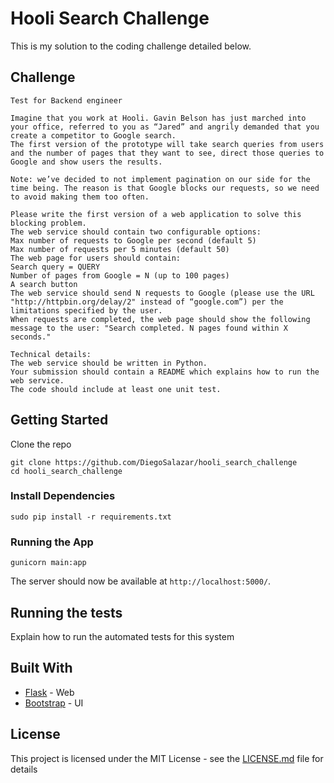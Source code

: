 # Hooli Search Challenge

This is my solution to the coding challenge detailed below.

## Challenge

```
Test for Backend engineer

Imagine that you work at Hooli. Gavin Belson has just marched into your office, referred to you as “Jared” and angrily demanded that you create a competitor to Google search. 
The first version of the prototype will take search queries from users and the number of pages that they want to see, direct those queries to Google and show users the results.

Note: we’ve decided to not implement pagination on our side for the time being. The reason is that Google blocks our requests, so we need to avoid making them too often. 

Please write the first version of a web application to solve this blocking problem.
The web service should contain two configurable options: 
Max number of requests to Google per second (default 5)
Max number of requests per 5 minutes (default 50)
The web page for users should contain:
Search query = QUERY
Number of pages from Google = N (up to 100 pages)
A search button
The web service should send N requests to Google (please use the URL "http://httpbin.org/delay/2" instead of “google.com”) per the limitations specified by the user.
When requests are completed, the web page should show the following message to the user: "Search completed. N pages found within X seconds."

Technical details:
The web service should be written in Python.
Your submission should contain a README which explains how to run the web service.
The code should include at least one unit test.
```

## Getting Started

Clone the repo

```
git clone https://github.com/DiegoSalazar/hooli_search_challenge
cd hooli_search_challenge
```

### Install Dependencies

```
sudo pip install -r requirements.txt
```

### Running the App

```
gunicorn main:app
```

The server should now be available at `http://localhost:5000/`.

## Running the tests

Explain how to run the automated tests for this system

## Built With

* [Flask](http://flask.pocoo.org/) - Web
* [Bootstrap](http://getbootstrap.com/) - UI

## License

This project is licensed under the MIT License - see the [LICENSE.md](LICENSE.md) file for details
